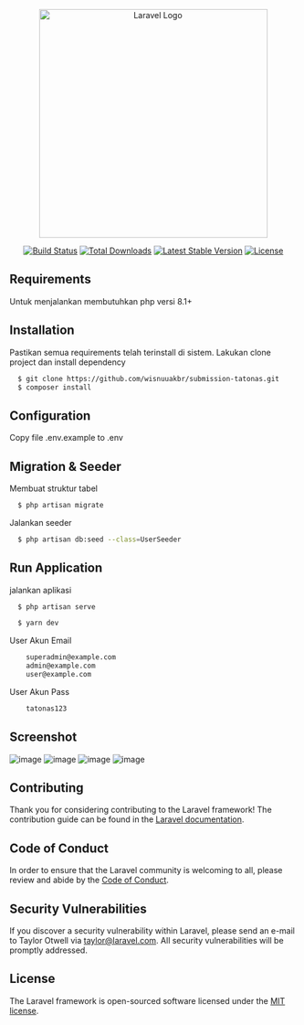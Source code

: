 <p align="center"><a href="https://laravel.com" target="_blank"><img src="https://raw.githubusercontent.com/laravel/art/master/logo-lockup/5%20SVG/2%20CMYK/1%20Full%20Color/laravel-logolockup-cmyk-red.svg" width="400" alt="Laravel Logo"></a></p>

<p align="center">
<a href="https://github.com/laravel/framework/actions"><img src="https://github.com/laravel/framework/workflows/tests/badge.svg" alt="Build Status"></a>
<a href="https://packagist.org/packages/laravel/framework"><img src="https://img.shields.io/packagist/dt/laravel/framework" alt="Total Downloads"></a>
<a href="https://packagist.org/packages/laravel/framework"><img src="https://img.shields.io/packagist/v/laravel/framework" alt="Latest Stable Version"></a>
<a href="https://packagist.org/packages/laravel/framework"><img src="https://img.shields.io/packagist/l/laravel/framework" alt="License"></a>
</p>

## Requirements
Untuk menjalankan membutuhkan php versi 8.1+
##  Installation
Pastikan semua requirements telah terinstall di sistem.
Lakukan clone project dan install dependency
```bash
  $ git clone https://github.com/wisnuuakbr/submission-tatonas.git
  $ composer install
```
## Configuration
Copy file .env.example to .env

## Migration & Seeder
Membuat struktur tabel
```bash
  $ php artisan migrate
```
Jalankan seeder
```bash
  $ php artisan db:seed --class=UserSeeder
```

## Run Application
jalankan aplikasi
```bash
  $ php artisan serve
```
```bash
  $ yarn dev
```
User Akun Email
```bash
    superadmin@example.com
    admin@example.com
    user@example.com
```
User Akun Pass
```bash
    tatonas123
```


## Screenshot
![image](https://github.com/wisnuuakbr/submission-tatonas/assets/63099469/1e62166b-4878-4f51-80d9-1d15c4b4e665)
![image](https://github.com/wisnuuakbr/submission-tatonas/assets/63099469/50e2bfe0-3710-4eb4-b073-b979bc8a554c)
![image](https://github.com/wisnuuakbr/submission-tatonas/assets/63099469/9a22e3d7-aec0-4429-8503-dd52cd9d13fe)
![image](https://github.com/wisnuuakbr/submission-tatonas/assets/63099469/2bed3967-3752-4bf6-978d-1ebce6abec90)


## Contributing

Thank you for considering contributing to the Laravel framework! The contribution guide can be found in the [Laravel documentation](https://laravel.com/docs/contributions).

## Code of Conduct

In order to ensure that the Laravel community is welcoming to all, please review and abide by the [Code of Conduct](https://laravel.com/docs/contributions#code-of-conduct).

## Security Vulnerabilities

If you discover a security vulnerability within Laravel, please send an e-mail to Taylor Otwell via [taylor@laravel.com](mailto:taylor@laravel.com). All security vulnerabilities will be promptly addressed.

## License

The Laravel framework is open-sourced software licensed under the [MIT license](https://opensource.org/licenses/MIT).
